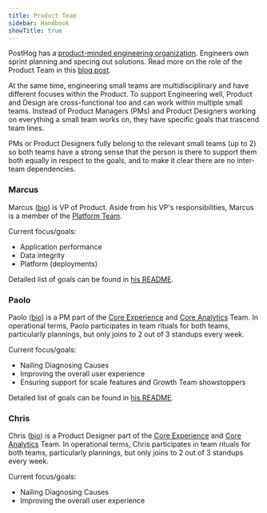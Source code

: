 ```yaml
---
title: Product Team
sidebar: Handbook
showTitle: true
---
```


PostHog has a [product-minded engineering organization](/blog/turning-engineers-into-product-people). Engineers own sprint planning and specing out solutions. Read more on the role of the Product Team in this [blog post](/blog/product-at-posthog).

At the same time, engineering small teams are multidisciplinary and have different focuses within the Product. To support Engineering well, Product and Design are cross-functional too and can work within multiple small teams. Instead of Product Managers (PMs) and Product Designers working on everything a small team works on, they have specific goals that trascend team lines.

PMs or Product Designers fully belong to the relevant small teams (up to 2) so both teams have a strong sense that the person is there to support them both equally in respect to the goals, and to make it clear there are no inter-team dependencies.

### Marcus
Marcus ([bio](/handbook/company/team#marcus-hyett)) is VP of Product. Aside from his VP's responsibilities, Marcus is a member of the [Platform Team](/handbook/people/team-structure/platform).

Current focus/goals:
- Application performance
- Data integrity
- Platform (deployments)

Detailed list of goals can be found in [his README](/handbook/company/team/marcus-hyett).

### Paolo
Paolo ([bio](/handbook/company/team#paolo-damico)) is a PM part of the [Core Experience](/handbook/people/team-structure/core-experience) and [Core Analytics](/handbook/people/team-structure/core-analytics) Team. In operational terms, Paolo participates in team rituals for both teams, particularly plannings, but only joins to 2 out of 3 standups every week.

Current focus/goals:
- Nailing Diagnosing Causes
- Improving the overall user experience
- Ensuring support for scale features and Growth Team showstoppers

Detailed list of goals can be found in [his README](/handbook/company/team/paolo-damico).


### Chris
Chris ([bio](/handbook/company/team#chris-clark)) is a Product Designer part of the [Core Experience](/handbook/people/team-structure/core-experience) and [Core Analytics](/handbook/people/team-structure/core-analytics) Team. In operational terms, Chris participates in team rituals for both teams, particularly plannings, but only joins to 2 out of 3 standups every week.

Current focus/goals:
- Nailing Diagnosing Causes
- Improving the overall user experience
